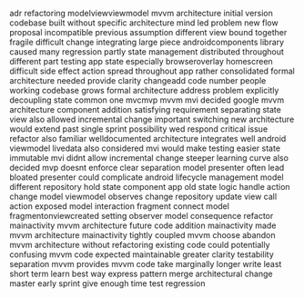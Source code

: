 adr refactoring modelviewviewmodel mvvm architecture initial version codebase built without specific architecture mind led problem new flow proposal incompatible previous assumption different view bound together fragile difficult change integrating large piece androidcomponents library caused many regression partly state management distributed throughout different part testing app state especially browseroverlay homescreen difficult side effect action spread throughout app rather consolidated formal architecture needed provide clarity changeadd code number people working codebase grows formal architecture address problem explicitly decoupling state common one mvcmvp mvvm mvi decided google mvvm architecture component addition satisfying requirement separating state view also allowed incremental change important switching new architecture would extend past single sprint possibility wed respond critical issue refactor also familiar welldocumented architecture integrates well android viewmodel livedata also considered mvi would make testing easier state immutable mvi didnt allow incremental change steeper learning curve also decided mvp doesnt enforce clear separation model presenter often lead bloated presenter could complicate android lifecycle management model different repository hold state component app old state logic handle action change model viewmodel observes change repository update view call action exposed model interaction fragment connect model fragmentonviewcreated setting observer model consequence refactor mainactivity mvvm architecture future code addition mainactivity made mvvm architecture mainactivity tightly coupled mvvm choose abandon mvvm architecture without refactoring existing code could potentially confusing mvvm code expected maintainable greater clarity testability separation mvvm provides mvvm code take marginally longer write least short term learn best way express pattern merge architectural change master early sprint give enough time test regression